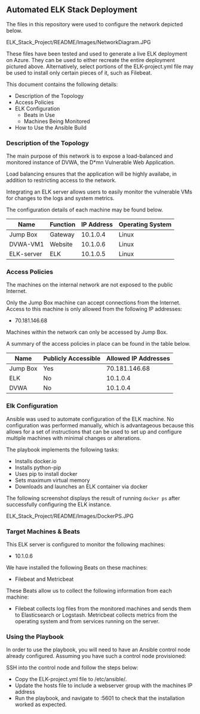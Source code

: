 ## Automated ELK Stack Deployment

The files in this repository were used to configure the network depicted below.

ELK_Stack_Project/README/Images/NetworkDiagram.JPG

These files have been tested and used to generate a live ELK deployment on Azure. They can be used to either recreate the entire deployment pictured above. Alternatively, select portions of the ELK-project.yml file may be used to install only certain pieces of it, such as Filebeat.

This document contains the following details:
- Description of the Topology
- Access Policies
- ELK Configuration
  - Beats in Use
  - Machines Being Monitored
- How to Use the Ansible Build


### Description of the Topology

The main purpose of this network is to expose a load-balanced and monitored instance of DVWA, the D*mn Vulnerable Web Application.

Load balancing ensures that the application will be highly availabe, in addition to restricting access to the network.

Integrating an ELK server allows users to easily monitor the vulnerable VMs for changes to the logs and system metrics.

The configuration details of each machine may be found below.

| Name     | Function | IP Address | Operating System |
|----------|----------|------------|------------------|
| Jump Box | Gateway  | 10.1.0.4   | Linux            |
| DVWA-VM1 | Website  | 10.1.0.6   | Linux            |
|ELK-server| ELK      | 10.1.0.5   | Linux            |

### Access Policies

The machines on the internal network are not exposed to the public Internet. 

Only the Jump Box machine can accept connections from the Internet. Access to this machine is only allowed from the following IP addresses:
- 70.181.146.68

Machines within the network can only be accessed by Jump Box.

A summary of the access policies in place can be found in the table below.

| Name     | Publicly Accessible | Allowed IP Addresses |
|----------|---------------------|----------------------|
| Jump Box | Yes                 | 70.181.146.68        |
| ELK      | No                  | 10.1.0.4             |
| DVWA     | No                  | 10.1.0.4             |

### Elk Configuration

Ansible was used to automate configuration of the ELK machine. No configuration was performed manually, which is advantageous because this allows for a set of instructions that can be used to set up and configure multiple machines with minimal changes or alterations.

The playbook implements the following tasks:
- Installs docker.io
- Installs python-pip
- Uses pip to install docker
- Sets maximum virtual memory
- Downloads and launches an ELK container via docker

The following screenshot displays the result of running `docker ps` after successfully configuring the ELK instance.

ELK_Stack_Project/README/Images/DockerPS.JPG

### Target Machines & Beats
This ELK server is configured to monitor the following machines:
- 10.1.0.6

We have installed the following Beats on these machines:
- Filebeat and Metricbeat

These Beats allow us to collect the following information from each machine:
- Filebeat collects log files from the monitored machines and sends them to Elasticsearch or Logstash. Metricbeat collects metrics from the operating system and from services running on the server.

### Using the Playbook
In order to use the playbook, you will need to have an Ansible control node already configured. Assuming you have such a control node provisioned: 

SSH into the control node and follow the steps below:
- Copy the ELK-project.yml file to /etc/ansible/.
- Update the hosts file to include a webserver group with the machines IP address
- Run the playbook, and navigate to <machinesIPAddress>:5601 to check that the installation worked as expected.
